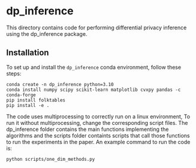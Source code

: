 # dp_inference

This directory contains code for performing differential privacy inference using the dp_inference package.

## Installation

To set up and install the `dp_inference` conda environment, follow these steps:

```shell
conda create -n dp_inference python=3.10
conda install numpy scipy scikit-learn matplotlib cvxpy pandas -c conda-forge
pip install folktables
pip install -e .
```


The code uses multiprocessing to correctly run on a linux environment, To run it without multiprocessing, change the corresponding script files. The dp_inference folder contains the main functions implementing the algorithms and the scripts folder containts scripts that call those functions to run the experiments in the paper. An example command to run the code is:

```shell
python scripts/one_dim_methods.py 
```
